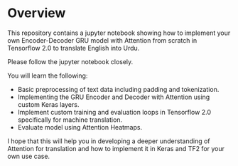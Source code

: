 # Overview

This repository contains a jupyter notebook showing how to implement your own Encoder-Decoder GRU model with Attention from scratch in Tensorflow 2.0 to translate English into Urdu.

Please follow the jupyter notebook closely.

You will learn the following:
- Basic preprocessing of text data including padding and tokenization.
- Implementing the GRU Encoder and Decoder with Attention using custom Keras layers.
- Implement custom training and evaluation loops in Tensorflow 2.0 specifically for machine translation.
- Evaluate model using Attention Heatmaps.

I hope that this will help you in developing a deeper understanding of Attention for translation and how to implement it in Keras and TF2 for your own use case.